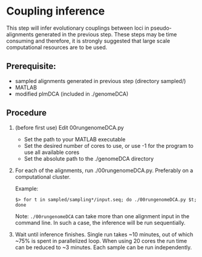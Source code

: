 # Coupling inference

This step will infer evolutionary couplings between loci in pseudo-alignments generated in the previous step. These steps may be time consuming and therefore, it is strongly suggested that large scale computational resources are to be used.

## Prerequisite:
* sampled alignments generated in previous step (directory sampled/)
* MATLAB
* modified plmDCA (included in ./genomeDCA)

## Procedure
1. (before first use) Edit 00rungenomeDCA.py
    * Set the path to your MATLAB executable
    * Set the desired number of cores to use, or use -1 for the program to use all available cores
    * Set the absolute path to the ./genomeDCA directory
2. For each of the alignments, run ./00rungenomeDCA.py. Preferably on a computational cluster.

    Example:

    `$> for t in sampled/sampling*/input.seq; do ./00rungenomeDCA.py $t; done`

    Note: `./00rungenomeDCA` can take more than one alignment input in the command line. In such a case, the inference will be run sequentially.
3. Wait until inference finishes. Single run takes ~10 minutes, out of which ~75% is spent in parallelized loop. When using 20 cores the run time can be reduced to ~3 minutes. Each sample can be run independently.

